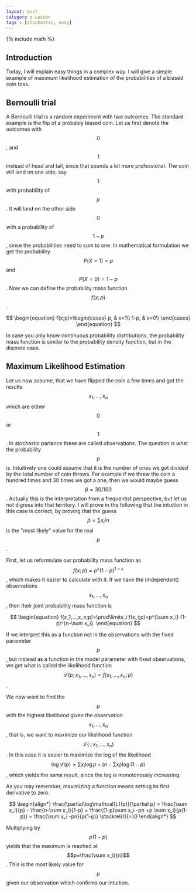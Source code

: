 ```yaml
---
layout: post
category : Lesson
tags : [stochastic, easy]
---
```

{% include math %}

## Introduction
Today, I will explain easy things in a complex way. I will give a
simple example of maximum likelihood estimation of the probabilities
of a biased coin toss.

## Bernoulli trial
A Bernoulli trial is a random experiment with two outcomes. The
standard example is the flip of a probably biased coin. Let us first
denote the outcomes with $$0$$, and $$1$$ instead of head and tail, since that
sounds a lot more professional.
The coin will land on one side, say $$1$$ with probability of $$p$$.
It will land on the other side $$0$$ with a probability of $$1-p$$,
since the probabilities need to sum to one.
In mathematical formulation we get the probability 
$$P(X=1)=p$$ and $$P(X=0)=1-p$$.
Now we can define the probability mass function $$f(x;p)$$.

$$
\begin{equation}
f(x;p)=\begin{cases}
    p,   & x=1\\
    1-p, & x=0\\
  \end{cases}
\end{equation}
$$

In case you only know continuous probability distributions, the
probability mass function is similar to the probability density function,
but in the discrete case.

## Maximum Likelihood Estimation
Let us now assume, that we have flipped the coin a few times and got
the results $$x_1,...,x_n$$ which are either $$0$$ or $$1$$. In
stochastic parlance these are called observations.
The question is what the probability $$p$$ is. Intuitively one could
assume that it is the number of ones we got divided by the total
number of coin throws. For example if we threw the coin a hundred
times and 30 times we got a one, then we would maybe guess
$$\hat{p}=30/100$$.
Actually this is the interpretation from a frequentist perspective,
but let us not digress into that territory. I will prove in the
following that the intuition in this case is correct, by proving that
the guess $$\hat{p}=\sum x_i/n$$ is the "most likely" value for the
real $$p$$.

First, let us reformulate our probability mass function as
$$f(x;p)=p^x(1-p)^{1-x}$$, which makes it easier to calculate with it.
If we have the (independent) observations $$x_1,...,x_n$$, then their
joint probability mass function is

$$
\begin{equation}
f(x_1,...,x_n;p)=\prod\limits_i f(x_i;p)=p^{\sum x_i} (1-p)^{n-\sum x_i}.
\end{equation}
$$

If we interpret this as a function not in the observations with the
fixed parameter $$p$$, but instead as a function in the model
parameter with fixed observations, we get what is called the likelihood
function $$\mathcal{L}(p;x_1,...,x_n)=f(x_1,...,x_n;p)$$.

We now want to find the $$p$$ with the highest likelihood given the
observation $$x_1,...,x_n$$, that is, we want to maximize our
likelihood function $$\mathcal{L}(\cdot;x_1,...,x_n)$$.
In this case it is easier to maximize the log of the likelihood
$$\log\mathcal{L}(p)=\sum x_i\log p + (n-\sum x_i)\log(1-p)$$
, which yields the same result, since the log is monotonously increasing.  

As you may remember, maximizing a function means setting its
first derivative to zero.

$$
\begin{align*}
\frac{\partial\log\mathcal{L}(p)}{\partial p}
= \frac{\sum x_i}{p} - \frac{n-\sum x_i}{1-p}
= \frac{(1-p)\sum x_i -pn +p \sum x_i}{p(1-p)}
= \frac{\sum x_i -pn}{p(1-p)}
\stackrel{!}{=}0
\end{align*}
$$

Multiplying by $$p(1-p)$$ yields that the maximum is reached at
$$p=\frac{\sum x_i}{n}$$. This is the most likely value for $$p$$
given our observation which confirms our intuition.
